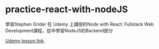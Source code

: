 # practice-react-with-nodeJS
學習Stephen Grider 在 Udemy 上講授的Node with React: Fullstack Web Development課程，從中學習NodeJS的Backend部分

[Udemy lesson link](https://www.udemy.com/node-with-react-fullstack-web-development).
